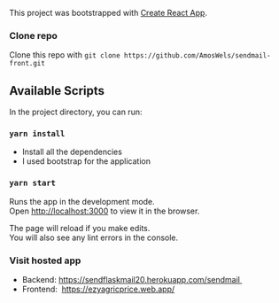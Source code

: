 This project was bootstrapped with [Create React App](https://github.com/facebook/create-react-app).

### Clone repo

Clone this repo with 
`git clone https://github.com/AmosWels/sendmail-front.git`

## Available Scripts

In the project directory, you can run:

### `yarn install`

- Install all the dependencies
- I used bootstrap for the application

### `yarn start`

Runs the app in the development mode.<br />
Open [http://localhost:3000](http://localhost:3000) to view it in the browser.

The page will reload if you make edits.<br />
You will also see any lint errors in the console.

### Visit hosted app
- Backend: https://sendflaskmail20.herokuapp.com/sendmail 
- Frontend:  https://ezyagricprice.web.app/

